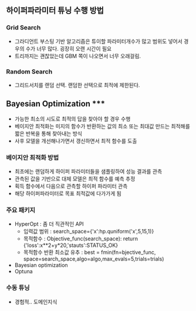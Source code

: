 ## 하이퍼파라미터 튜닝 수행 방법


### Grid Search
 - 그라디언트 부스팅 기반 알고리즘은 튜이할 파라미터개수가 많고 범위도 넣어서 경우의 수가 너무 많다. 굉장히 오랜 시간이 필요 
 - 트리까지는 괜찮았는데 GBM 쪽이 나오면서 너무 오래걸림. 
### Random Search
 - 그리드서치를 랜덤 선택. 랜덤한 선택으로 최적에 제한된다. 
## Bayesian Optimization ***
 - 가능한 최소의 시도로 최적의 답을 찾아야 할 경우 수행 
 - 베이지안 최적화는 미지의 함수가 반환하는 값의 최소 또는 최대값 만드는 최적해를 짧은 반복을 통해 찾아내는 방식 
 - 사후 모델을 개선해나가면서 갱신하면서 최적 함수를 도출 
 ### 베이지안 최적화 방법
 - 최초에는 랜덤하게 하이퍼 파라미터들을 샘플링하여 성능 결과를 관측
 - 관측된 값을 기반으로 대체 모델은 최적 함수를 예측 추정 
 - 획득 함수에서 다음으로 관측할 하이퍼 파라미터 관측 
 - 해당 하이퍼파라미터로 목표 최적값에 다가가게 됨 
  ### 주요 패키지
  - HyperOpt : 좀 더 직관적인 API 
    - 입력값 범위 : search_space={'x':hp.quniform('x',5,15,1)}
    - 목적함수 : Objective_func(search_space): return {'loss':x**2+y*20,'stauts':STATUS_OK}
    - 목적함수 반환 최소값 유추 : best = fmin(fn=bjective_func, space=search_space,algo=algo,max_evals=5,trials=trials)
  - Bayesian optimization
  - Optuna 
### 수동 튜닝 
 - 경험적.. 도메인지식 